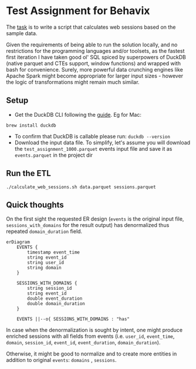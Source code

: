 # Test Assignment for Behavix
The [task](./test_assignment.pdf) is to write a script that calculates web sessions based on the sample data. 

Given the requirements of being able to run the solution locally, and no restrictions for the programming languages and/or toolsets, as the fastest first iteration I have taken good ol' SQL spiced by superpowers of DuckDB (native parquet and CTEs support, window functions) and wrapped with bash for convenience. Surely, more powerful data crunching engines like Apache Spark might become appropriate for larger input sizes - however the logic of transformations might remain much similar.

## Setup
* Get the DuckDB CLI following the [guide](https://duckdb.org/docs/installation/index?version=stable&environment=cli&platform=macos&download_method=package_manager). Eg for Mac:
```commandline
brew install duckdb
```
* To confirm that DuckDB is callable please run: `duckdb --version`
* Download the input data file. To simplify, let's assume you will download the `test_assignment_1000.parquet` events input file and save it as `events.parquet` in the project dir

## Run the ETL
```commandline
./calculate_web_sessions.sh data.parquet sessions.parquet
```

## Quick thoughts
On the first sight the requested ER design (`events` is the original input file, `sessions_with_domains` for the result output) has denormalized thus repeated `domain_duration` field. 
```mermaid
erDiagram
    EVENTS {
        timestamp event_time
        string event_id
        string user_id
        string domain
    }

    SESSIONS_WITH_DOMAINS {
        string session_id
        string event_id
        double event_duration
        double domain_duration
    }

    EVENTS ||--o{ SESSIONS_WITH_DOMAINS : "has"
```

In case when the denormalization is sought by intent, one might produce enriched sessions with all fields from events (i.e. `user_id`, `event_time`, `domain`, `session_id`, `event_id`, `event_duration`, `domain_duration`).

Otherwise, it might be good to normalize and to create more entities in addition to original `events`: `domains` , `sessions`.
